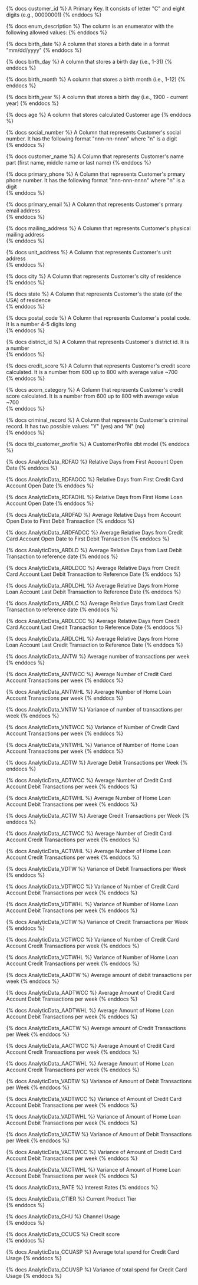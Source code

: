 {% docs customer_id %}
A Primary Key. It consists of letter "C" and eight digits (e.g., 00000001)
{% enddocs %}

{% docs enum_description %}
The column is an enumerator with the following allowed values: 
{% enddocs %}

{% docs birth_date %}
A column that stores a birth date in a format "mm/dd/yyyy" 
{% enddocs %}

{% docs birth_day %}
A column that stores a birth day (i.e., 1-31) 
{% enddocs %}

{% docs birth_month %}
A column that stores a birth month (i.e., 1-12) 
{% enddocs %}

{% docs birth_year %}
A column that stores a birth day (i.e., 1900 - current year) 
{% enddocs %}

{% docs age %}
A column that stores calculated Customer age 
{% enddocs %}

{% docs social_number %}
A Column that represents Customer's social number. It has the following format "nnn-nn-nnnn" where "n" is a digit  
{% enddocs %}

{% docs customer_name %}
A Column that represents Customer's name part (first name, middle name or last name)
{% enddocs %}

{% docs primary_phone %}
A Column that represents Customer's prmary phone number. It has the following format "nnn-nnn-nnnn" where "n" is a digit  
{% enddocs %}

{% docs primary_email %}
A Column that represents Customer's prmary email address  
{% enddocs %}

{% docs mailing_address %}
A Column that represents Customer's physical mailing address  
{% enddocs %}

{% docs unit_address %}
A Column that represents Customer's unit address  
{% enddocs %}

{% docs city %}
A Column that represents Customer's city of residence  
{% enddocs %}

{% docs state %}
A Column that represents Customer's the state (of the USA) of residence  
{% enddocs %}

{% docs postal_code %}
A Column that represents Customer's postal code. It is a number 4-5 digits long  
{% enddocs %}

{% docs district_id %}
A Column that represents Customer's district id. It is a number  
{% enddocs %}

{% docs credit_score %}
A Column that represents Customer's credit score calculated. It is a number from 600 up to 800 with average value ~700  
{% enddocs %}

{% docs acorn_category %}
A Column that represents Customer's credit score calculated. It is a number from 600 up to 800 with average value ~700  
{% enddocs %}

{% docs criminal_record %}
A Column that represents Customer's criminal record. It has two possible values: "Y" (yes) and "N" (no)  
{% enddocs %}

{% docs tbl_customer_profile %}
A CustomerProfile dbt model
{% enddocs %}

{% docs AnalyticData_RDFAO %}
Relative Days from First Account Open Date
{% enddocs %}

{% docs AnalyticData_RDFAOCC %}
Relative Days from First Credit Card Account Open Date
{% enddocs %}

{% docs AnalyticData_RDFAOHL %}
Relative Days from First Home Loan Account Open Date
{% enddocs %}

{% docs AnalyticData_ARDFAD %}
Average Relative Days from Account Open Date to First Debit Transaction
{% enddocs %}

{% docs AnalyticData_ARDFADCC %}
Average Relative Days from Credit Card Account Open Date to First Debit Transaction
{% enddocs %}

{% docs AnalyticData_ARDLD %}
Average Relative Days from Last Debit Transaction to reference date
{% enddocs %}

{% docs AnalyticData_ARDLDCC %}
Average Relative Days from Credit Card Account Last Debit Transaction to Reference Date
{% enddocs %}

{% docs AnalyticData_ARDLDHL %}
Average Relative Days from Home Loan Account Last Debit Transaction to Reference Date
{% enddocs %}

{% docs AnalyticData_ARDLC %}
Average Relative Days from Last Credit Transaction to reference date
{% enddocs %}

{% docs AnalyticData_ARDLCCC %}
Average Relative Days from Credit Card Account Last Credit Transaction to Reference Date
{% enddocs %}

{% docs AnalyticData_ARDLCHL %}
Average Relative Days from Home Loan Account Last Credit Transaction to Reference Date
{% enddocs %}

{% docs AnalyticData_ANTW %}
Average number of transactions per week
{% enddocs %}

{% docs AnalyticData_ANTWCC %}
Average Number of Credit Card Account Transactions per week
{% enddocs %}

{% docs AnalyticData_ANTWHL %}
Average Number of Home Loan Account Transactions per week
{% enddocs %}

{% docs AnalyticData_VNTW %}
Variance of number of transactions per week
{% enddocs %}

{% docs AnalyticData_VNTWCC %}
Variance of Number of Credit Card Account Transactions per week
{% enddocs %}

{% docs AnalyticData_VNTWHL %}
Variance of Number of Home Loan Account Transactions per week
{% enddocs %}

{% docs AnalyticData_ADTW %}
Average Debit Transactions per Week
{% enddocs %}

{% docs AnalyticData_ADTWCC %}
Average Number of Credit Card Account Debit Transactions per week
{% enddocs %}

{% docs AnalyticData_ADTWHL %}
Average Number of Home Loan Account Debit Transactions per week
{% enddocs %}

{% docs AnalyticData_ACTW %}
Average Credit Transactions per Week
{% enddocs %}

{% docs AnalyticData_ACTWCC %}
Average Number of Credit Card Account Credit Transactions per week
{% enddocs %}

{% docs AnalyticData_ACTWHL %}
Average Number of Home Loan Account Credit Transactions per week
{% enddocs %}

{% docs AnalyticData_VDTW %}
Variance of Debit Transactions per Week
{% enddocs %}

{% docs AnalyticData_VDTWCC %}
Variance of Number of Credit Card Account Debit Transactions per week
{% enddocs %}

{% docs AnalyticData_VDTWHL %}
Variance of Number of Home Loan Account Debit Transactions per week
{% enddocs %}

{% docs AnalyticData_VCTW %}
Variance of Credit Transactions per Week
{% enddocs %}

{% docs AnalyticData_VCTWCC %}
Variance of Number of Credit Card Account Credit Transactions per week
{% enddocs %}

{% docs AnalyticData_VCTWHL %}
Variance of Number of Home Loan Account Credit Transactions per week
{% enddocs %}

{% docs AnalyticData_AADTW %}
Average amount of debit transactions per week
{% enddocs %}

{% docs AnalyticData_AADTWCC %}
Average Amount of Credit Card Account Debit Transactions per week
{% enddocs %}

{% docs AnalyticData_AADTWHL %}
Average Amount of Home Loan Account Debit Transactions per week
{% enddocs %}

{% docs AnalyticData_AACTW %}
Average amount of Credit Transactions per Week
{% enddocs %}

{% docs AnalyticData_AACTWCC %}
Average Amount of Credit Card Account Credit Transactions per week
{% enddocs %}

{% docs AnalyticData_AACTWHL %}
Average Amount of Home Loan Account Credit Transactions per week
{% enddocs %}

{% docs AnalyticData_VADTW %}
Variance of Amount of Debit Transactions per Week
{% enddocs %}

{% docs AnalyticData_VADTWCC %}
Variance of Amount of Credit Card Account Debit Transactions per week
{% enddocs %}

{% docs AnalyticData_VADTWHL %}
Variance of Amount of Home Loan Account Debit Transactions per week
{% enddocs %}

{% docs AnalyticData_VACTW %}
Variance of Amount of Debit Transactions per Week
{% enddocs %}

{% docs AnalyticData_VACTWCC %}
Variance of Amount of Credit Card Account Debit Transactions per week
{% enddocs %}

{% docs AnalyticData_VACTWHL %}
Variance of Amount of Home Loan Account Debit Transactions per week
{% enddocs %}

{% docs AnalyticData_RATE %}
Interest Rates
{% enddocs %}

{% docs AnalyticData_CTIER %}
Current Product Tier    
{% enddocs %}

{% docs AnalyticData_CHU %}
Channel Usage    
{% enddocs %}

{% docs AnalyticData_CCUCS %}
Credit score   
{% enddocs %}

{% docs AnalyticData_CCUASP %}
Average total spend for Credit Card Usage
{% enddocs %}

{% docs AnalyticData_CCUVSP %}
Variance of total spend for Credit Card Usage 
{% enddocs %}